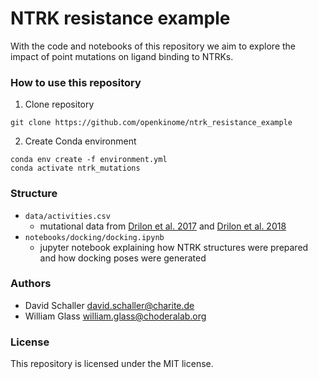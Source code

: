# NTRK resistance example
With the code and notebooks of this repository we aim to explore the impact of point mutations on ligand binding to NTRKs.

### How to use this repository

1. Clone repository

`git clone https://github.com/openkinome/ntrk_resistance_example`

2. Create Conda environment
  
`conda env create -f environment.yml`  
`conda activate ntrk_mutations`

### Structure
- `data/activities.csv`
  - mutational data from [Drilon et al. 2017](https://www.doi.org/10.1158/2159-8290.CD-17-0507) and 
  [Drilon et al. 2018](https://www.doi.org/10.1158/2159-8290.CD-18-0484)
- `notebooks/docking/docking.ipynb`  
  - jupyter notebook explaining how NTRK structures were prepared and how docking poses were generated

### Authors

- David Schaller <david.schaller@charite.de>
- William Glass <william.glass@choderalab.org>

### License
This repository is licensed under the MIT license.